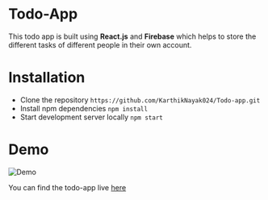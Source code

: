 # Todo-App

This todo app is built using **React.js** and **Firebase** which helps to store the different tasks of different people in their own account.

# Installation

- Clone the repository `https://github.com/KarthikNayak024/Todo-app.git`
- Install npm dependencies `npm install`
- Start development server locally `npm start`

# Demo

![Demo](https://github.com/KarthikNayak024/Todo-app/blob/master/public/todo-app.gif)

You can find the todo-app live [here](https://karthiknayak024.github.io/Todo-app)
